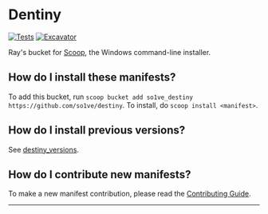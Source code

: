 # Dentiny

[![Tests](https://github.com/so1ve/destiny/actions/workflows/ci.yml/badge.svg)](https://github.com/so1ve/destiny/actions/workflows/ci.yml) [![Excavator](https://github.com/so1ve/destiny/actions/workflows/excavator.yml/badge.svg)](https://github.com/so1ve/destiny/actions/workflows/excavator.yml)

Ray's bucket for [Scoop](https://scoop.sh), the Windows command-line installer.

How do I install these manifests?
---------------------------------

To add this bucket, run `scoop bucket add so1ve_destiny https://github.com/so1ve/destiny`. To install, do `scoop install <manifest>`.

How do I install previous versions?
---------------------------------

See [destiny_versions](https://github.com/so1ve/destiny_versions).

How do I contribute new manifests?
----------------------------------

To make a new manifest contribution, please read the [Contributing Guide](https://github.com/ScoopInstaller/.github/blob/main/.github/CONTRIBUTING.md).

----
